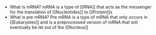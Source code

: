 - What is mRNA?
	mRNA is a type of [[RNA]] that acts as the messenger for the translation of [[Nucleotides]] to [[Protein]]s
- What is pre mRNA?
	Pre mRNA is a type of mRNA that only occurs in [[Eukaryotes]] and is a preprocessed version of mRNA that will eventually be let out of the [[Nucleus]] 